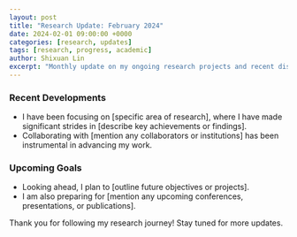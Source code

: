 ```yaml
---
layout: post
title: "Research Update: February 2024"
date: 2024-02-01 09:00:00 +0000
categories: [research, updates]
tags: [research, progress, academic]
author: Shixuan Lin
excerpt: "Monthly update on my ongoing research projects and recent discoveries."
---
```


### Recent Developments
- I have been focusing on [specific area of research], where I have made significant strides in [describe key achievements or findings].
- Collaborating with [mention any collaborators or institutions] has been instrumental in advancing my work.

### Upcoming Goals
- Looking ahead, I plan to [outline future objectives or projects].
- I am also preparing for [mention any upcoming conferences, presentations, or publications].

Thank you for following my research journey! Stay tuned for more updates.